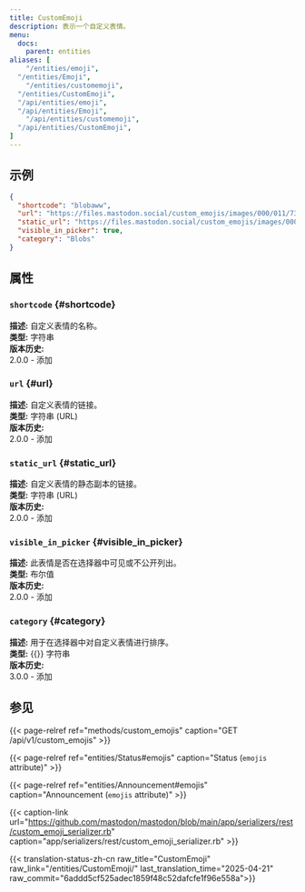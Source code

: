 ```yaml
---
title: CustomEmoji
description: 表示一个自定义表情。
menu:
  docs:
    parent: entities
aliases: [
	"/entities/emoji",
  "/entities/Emoji",
	"/entities/customemoji",
  "/entities/CustomEmoji",
  "/api/entities/emoji",
  "/api/entities/Emoji",
	"/api/entities/customemoji",
  "/api/entities/CustomEmoji",
]
---
```


## 示例

```json
{
  "shortcode": "blobaww",
  "url": "https://files.mastodon.social/custom_emojis/images/000/011/739/original/blobaww.png",
  "static_url": "https://files.mastodon.social/custom_emojis/images/000/011/739/static/blobaww.png",
  "visible_in_picker": true,
  "category": "Blobs"
}
```

## 属性

### `shortcode` {#shortcode}

**描述:** 自定义表情的名称。\
**类型:** 字符串\
**版本历史:**\
2.0.0 - 添加

### `url` {#url}

**描述:** 自定义表情的链接。\
**类型:** 字符串 (URL)\
**版本历史:**\
2.0.0 - 添加

### `static_url` {#static_url}

**描述:** 自定义表情的静态副本的链接。\
**类型:** 字符串 (URL)\
**版本历史:**\
2.0.0 - 添加

### `visible_in_picker` {#visible_in_picker}

**描述:** 此表情是否在选择器中可见或不公开列出。\
**类型:** 布尔值\
**版本历史:**\
2.0.0 - 添加

### `category` {#category}

**描述:** 用于在选择器中对自定义表情进行排序。\
**类型:** {{<nullable>}} 字符串\
**版本历史:**\
3.0.0 - 添加

## 参见

{{< page-relref ref="methods/custom_emojis" caption="GET /api/v1/custom_emojis" >}}

{{< page-relref ref="entities/Status#emojis" caption="Status (`emojis` attribute)" >}}

{{< page-relref ref="entities/Announcement#emojis" caption="Announcement (`emojis` attribute)" >}}

{{< caption-link url="https://github.com/mastodon/mastodon/blob/main/app/serializers/rest/custom_emoji_serializer.rb" caption="app/serializers/rest/custom_emoji_serializer.rb" >}}

{{< translation-status-zh-cn raw_title="CustomEmoji" raw_link="/entities/CustomEmoji/" last_translation_time="2025-04-21" raw_commit="6addd5cf525adec1859f48c52dafcfe1f96e558a">}}
